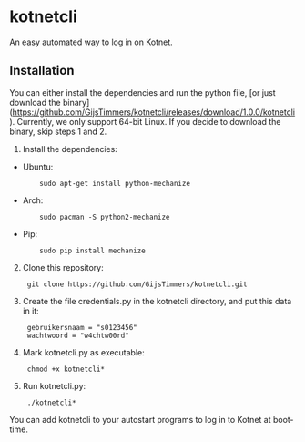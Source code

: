 kotnetcli
=========

An easy automated way to log in on Kotnet.

Installation
-----

You can either install the dependencies and run the python file,
[or just download the binary]
(https://github.com/GijsTimmers/kotnetcli/releases/download/1.0.0/kotnetcli).
Currently, we only support 64-bit Linux. If you decide to download the
binary, skip steps 1 and 2.

1. Install the dependencies:
  - Ubuntu:
  
            sudo apt-get install python-mechanize
        
  - Arch:
  
            sudo pacman -S python2-mechanize
        
  - Pip:
  
            sudo pip install mechanize
        
2. Clone this repository:

        git clone https://github.com/GijsTimmers/kotnetcli.git
        
3. Create the file credentials.py in the kotnetcli directory, and
put this data in it:

        gebruikersnaam = "s0123456"
        wachtwoord = "w4chtw00rd"

4. Mark kotnetcli.py as executable:

        chmod +x kotnetcli*
        
5. Run kotnetcli.py:

        ./kotnetcli*      

You can add kotnetcli to your autostart programs to log in to Kotnet
at boot-time.
